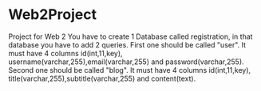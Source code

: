 # Web2Project
Project for Web 2
You have to create 1 Database called registration, in that database you have to add 2 queries.
First one should be called "user". It must have 4 columns id(int,11,key), username(varchar,255),email(varchar,255) and password(varchar,255).
Second one should be called "blog". It must have 4 columns id(int,11,key), title(varchar,255),subtitle(varchar,255) and content(text).
